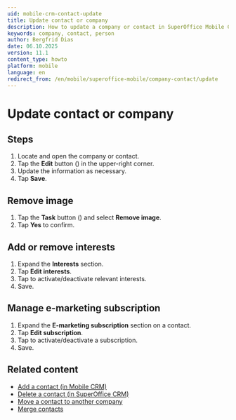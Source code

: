 ```yaml
---
uid: mobile-crm-contact-update
title: Update contact or company
description: How to update a company or contact in SuperOffice Mobile CRM.
keywords: company, contact, person
author: Bergfrid Dias
date: 06.10.2025
version: 11.1
content_type: howto
platform: mobile
language: en
redirect_from: /en/mobile/superoffice-mobile/company-contact/update
---
```


# Update contact or company

## Steps

1. Locate and open the company or contact.
1. Tap the **Edit** button (<i class="ph ph-pencil-simple" aria-label="true"></i>) in the upper-right corner.
1. Update the information as necessary.
1. Tap **Save**.

## Remove image

1. Tap the **Task** button (<i class="ph ph-dots-three-circle-vertical" aria-hidden="true"></i>) and select **Remove image**.
1. Tap **Yes** to confirm.

## Add or remove interests

1. Expand the **Interests** section.
1. Tap **Edit interests**.
1. Tap to activate/deactivate relevant interests.
1. Save.

## Manage e-marketing subscription

1. Expand the **E-marketing subscription** section on a contact.
1. Tap **Edit subscription**.
1. Tap to activate/deactivate a subscription.
1. Save.

## Related content

* [Add a contact (in Mobile CRM)][1]
* [Delete a contact (in SuperOffice CRM)][2]
* [Move a contact to another company][3]
* [Merge contacts][4]

<!-- Referenced links -->
[1]: create.md
[2]: ../../../../en/contact/learn/delete.md
[3]: ../../../../en/contact/learn/move.md
[4]: ../../../../en/contact/learn/merge-contacts.md

<!-- Referenced images -->
